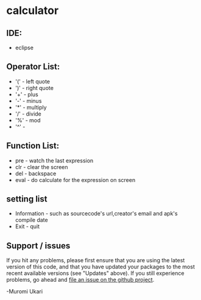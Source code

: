 # calculator

## IDE:

* eclipse
    
## Operator List:

* '(' - left quote
* ')' - right quote
* '+' - plus
* '-' - minus
* '*' - multiply
* '/' - divide
* '%' - mod
* '^' -

## Function List:

* pre - watch the last expression
* clr - clear the screen
* del - backspace
* eval - do calculate for the expression on screen

## setting list

* Information - such as sourcecode's url,creator's email and apk's compile date
* Exit - quit

## Support / issues

If you hit any problems, please first ensure that you are using the latest version
of this code, and that you have updated your packages to the most recent available
versions (see "Updates" above). If you still experience problems, go ahead and
[file an issue on the github project](https://github.com/ukari/calculator).

-Muromi Ukari
